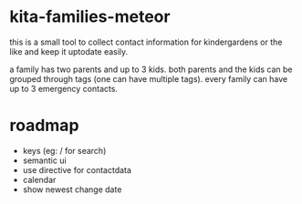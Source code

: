 # kita-families-meteor

this is a small tool to collect contact information for kindergardens or the like and keep it uptodate easily.

a family has two parents and up to 3 kids. both parents and the kids can be grouped through tags (one can have multiple tags). every family can have up to 3 emergency contacts.

# roadmap

- keys (eg: / for search)
- semantic ui
- use directive for contactdata
- calendar
- show newest change date
